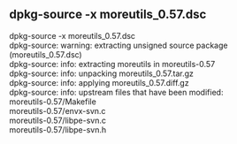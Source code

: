 ## dpkg-source -x moreutils_0.57.dsc  

dpkg-source -x moreutils_0.57.dsc  
dpkg-source: warning: extracting unsigned source package (moreutils_0.57.dsc)  
dpkg-source: info: extracting moreutils in moreutils-0.57  
dpkg-source: info: unpacking moreutils_0.57.tar.gz  
dpkg-source: info: applying moreutils_0.57.diff.gz  
dpkg-source: info: upstream files that have been modified:  
 moreutils-0.57/Makefile  
 moreutils-0.57/envx-svn.c  
 moreutils-0.57/libpe-svn.c  
 moreutils-0.57/libpe-svn.h
